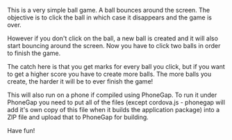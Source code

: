 This is a very simple ball game. A ball bounces around the screen. The objective is to click the ball in which case it disappears and the game is over.

However if you don't click on the ball, a new ball is created and it will also start bouncing around the screen. Now you have to click two balls in order to finish the game.

The catch here is that you get marks for every ball you click, but if you want to get a higher score you have to create more balls. The more balls you create, the harder it will be to ever finish the game!

This will also run on a phone if compiled using PhoneGap. To run it under PhoneGap you need to put all of the files (except cordova.js - phonegap will add it's own copy of this file when it builds the application package) into a ZIP file and upload that to PhoneGap for building.

Have fun!